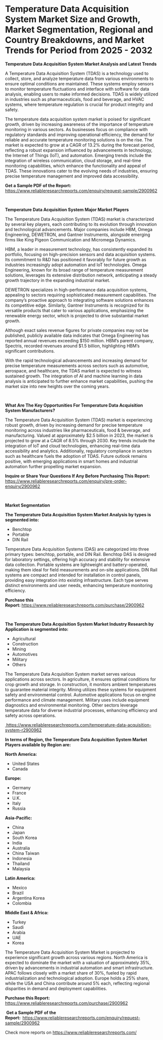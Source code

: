 <p><h1>Temperature Data Acquisition System Market Size and Growth, Market Segmentation, Regional and Country Breakdowns, and Market Trends for Period from 2025 -  2032</h1></p><p><strong>Temperature Data Acquisition System Market Analysis and Latest Trends</strong></p>
<p><p>A Temperature Data Acquisition System (TDAS) is a technology used to collect, store, and analyze temperature data from various environments to ensure optimal conditions are maintained. These systems employ sensors to monitor temperature fluctuations and interface with software for data analysis, enabling users to make informed decisions. TDAS is widely utilized in industries such as pharmaceuticals, food and beverage, and HVAC systems, where temperature regulation is crucial for product integrity and safety.</p><p>The temperature data acquisition system market is poised for significant growth, driven by increasing awareness of the importance of temperature monitoring in various sectors. As businesses focus on compliance with regulatory standards and improving operational efficiency, the demand for reliable and accurate temperature monitoring solutions is on the rise. The market is expected to grow at a CAGR of 13.2% during the forecast period, reflecting a robust expansion influenced by advancements in technology, the Internet of Things (IoT), and automation. Emerging trends include the integration of wireless communication, cloud storage, and real-time monitoring capabilities, which enhance the functionality and appeal of TDAS. These innovations cater to the evolving needs of industries, ensuring precise temperature management and improved data accessibility.</p></p>
<p><strong>Get a Sample PDF of the Report:&nbsp;</strong> <a href="https://www.reliableresearchreports.com/enquiry/request-sample/2900962?utm_campaign=3313&utm_medium=2&utm_source=Github&utm_content=ia&utm_term=16032025&utm_id=temperature-data-acquisition-system">https://www.reliableresearchreports.com/enquiry/request-sample/2900962</a></p>
<p>&nbsp;</p>
<p><strong>Temperature Data Acquisition System Major Market Players</strong></p>
<p><p>The Temperature Data Acquisition System (TDAS) market is characterized by several key players, each contributing to its evolution through innovation and technological advancements. Major companies include HBM, Omega Engineering, DEWETRON, and Gantner Instruments, alongside emerging firms like King Pigeon Communication and Micromega Dynamics. </p><p>HBM, a leader in measurement technology, has consistently expanded its portfolio, focusing on high-precision sensors and data acquisition systems. Its commitment to R&D has positioned it favorably for future growth as industries increasingly adopt automation and IoT technologies. Omega Engineering, known for its broad range of temperature measurement solutions, leverages its extensive distribution network, anticipating a steady growth trajectory in the expanding industrial market.</p><p>DEWETRON specializes in high-performance data acquisition systems, appealing to sectors requiring sophisticated measurement capabilities. The company’s proactive approach to integrating software solutions enhances its competitive edge. Similarly, Gantner Instruments is recognized for its versatile products that cater to various applications, emphasizing the renewable energy sector, which is projected to drive substantial market growth.</p><p>Although exact sales revenue figures for private companies may not be published, publicly available data indicates that Omega Engineering has reported annual revenues exceeding $150 million. HBM’s parent company, Spectris, recorded revenues around $1.5 billion, highlighting HBM’s significant contributions. </p><p>With the rapid technological advancements and increasing demand for precise temperature measurements across sectors such as automotive, aerospace, and healthcare, the TDAS market is expected to witness sustained growth. The integration of AI and machine learning in data analysis is anticipated to further enhance market capabilities, pushing the market size into new heights over the coming years.</p></p>
<p>&nbsp;</p>
<p><strong>What Are The Key Opportunities For Temperature Data Acquisition System Manufacturers?</strong></p>
<p><p>The Temperature Data Acquisition System (TDAS) market is experiencing robust growth, driven by increasing demand for precise temperature monitoring across industries like pharmaceuticals, food & beverage, and manufacturing. Valued at approximately $2.5 billion in 2023, the market is projected to grow at a CAGR of 8.5% through 2030. Key trends include the integration of IoT and cloud technologies, enhancing real-time data accessibility and analytics. Additionally, regulatory compliance in sectors such as healthcare fuels the adoption of TDAS. Future outlook remains positive, with emerging applications in smart homes and industrial automation further propelling market expansion.</p></p>
<p><strong>Inquire or Share Your Questions If Any Before Purchasing This Report:</strong> <a href="https://www.reliableresearchreports.com/enquiry/pre-order-enquiry/2900962?utm_campaign=3313&utm_medium=2&utm_source=Github&utm_content=ia&utm_term=16032025&utm_id=temperature-data-acquisition-system">https://www.reliableresearchreports.com/enquiry/pre-order-enquiry/2900962</a></p>
<p>&nbsp;</p>
<p><strong>Market Segmentation</strong></p>
<p><strong>The Temperature Data Acquisition System Market Analysis by types is segmented into:</strong></p>
<p><ul><li>Benchtop</li><li>Portable</li><li>DIN Rail</li></ul></p>
<p><p>Temperature Data Acquisition Systems (DAS) are categorized into three primary types: benchtop, portable, and DIN Rail. Benchtop DAS is designed for laboratory settings, offering high accuracy and stability for extensive data collection. Portable systems are lightweight and battery-operated, making them ideal for field measurements and on-site applications. DIN Rail systems are compact and intended for installation in control panels, providing easy integration into existing infrastructure. Each type serves distinct environments and user needs, enhancing temperature monitoring efficiency.</p></p>
<p><strong>Purchase this Report:&nbsp;</strong><a href="https://www.reliableresearchreports.com/purchase/2900962?utm_campaign=3313&utm_medium=2&utm_source=Github&utm_content=ia&utm_term=16032025&utm_id=temperature-data-acquisition-system">https://www.reliableresearchreports.com/purchase/2900962</a></p>
<p>&nbsp;</p>
<p><strong>The Temperature Data Acquisition System Market Industry Research by Application is segmented into:</strong></p>
<p><ul><li>Agricultural</li><li>Construction</li><li>Mining</li><li>Automotives</li><li>Military</li><li>Others</li></ul></p>
<p><p>The Temperature Data Acquisition System market serves various applications across sectors. In agriculture, it ensures optimal conditions for crop growth and storage. In construction, it monitors ambient temperatures to guarantee material integrity. Mining utilizes these systems for equipment safety and environmental control. Automotive applications focus on engine performance and climate management. Military uses include equipment diagnostics and environmental monitoring. Other sectors leverage temperature data for diverse industrial processes, enhancing efficiency and safety across operations.</p></p>
<p><a href="https://www.reliableresearchreports.com/temperature-data-acquisition-system-r2900962?utm_campaign=3313&utm_medium=2&utm_source=Github&utm_content=ia&utm_term=16032025&utm_id=temperature-data-acquisition-system">&nbsp;https://www.reliableresearchreports.com/temperature-data-acquisition-system-r2900962</a></p>
<p><strong>In terms of Region, the Temperature Data Acquisition System Market Players available by Region are:</strong></p>
<p>
    <p> <strong> North America: </strong>
        <ul>
            <li>United States</li>
            <li>Canada</li>
        </ul>
        </p> 
    <p> <strong> Europe: </strong>
        <ul>
            <li>Germany</li>
            <li>France</li>
            <li>U.K.</li>
            <li>Italy</li>
            <li>Russia</li>
        </ul>
        </p> 
    <p> <strong> Asia-Pacific: </strong>
        <ul>
            <li>China</li>
            <li>Japan</li>
            <li>South Korea</li>
            <li>India</li>
            <li>Australia</li>
            <li>China Taiwan</li>
            <li>Indonesia</li>
            <li>Thailand</li>
            <li>Malaysia</li>
        </ul>
        </p> 
    <p> <strong> Latin America: </strong>
        <ul>
            <li>Mexico</li>
            <li>Brazil</li>
            <li>Argentina Korea</li>
            <li>Colombia</li>
        </ul>
        </p> 
    <p> <strong> Middle East & Africa: </strong>
        <ul>
            <li>Turkey</li>
            <li>Saudi</li>
            <li>Arabia</li>
            <li>UAE</li>
            <li>Korea</li>
        </ul>
    </p>
    </p>
<p><p>The Temperature Data Acquisition System Market is projected to experience significant growth across various regions. North America is expected to dominate the market with a valuation of approximately 35%, driven by advancements in industrial automation and smart infrastructure. APAC follows closely with a market share of 30%, fueled by rapid industrialization and technological adoption. Europe holds a 25% share, while the USA and China contribute around 5% each, reflecting regional disparities in demand and deployment capabilities.</p></p>
<p><strong>Purchase this Report: </strong><a href="https://www.reliableresearchreports.com/purchase/2900962?utm_campaign=3313&utm_medium=2&utm_source=Github&utm_content=ia&utm_term=16032025&utm_id=temperature-data-acquisition-system">https://www.reliableresearchreports.com/purchase/2900962</a></p>
<p>&nbsp;<strong>Get a Sample PDF of the Report:&nbsp;&nbsp;</strong><a href="https://www.reliableresearchreports.com/enquiry/request-sample/2900962?utm_campaign=3313&utm_medium=2&utm_source=Github&utm_content=ia&utm_term=16032025&utm_id=temperature-data-acquisition-system">https://www.reliableresearchreports.com/enquiry/request-sample/2900962</a></p>
<p><strong></strong></p>
<p>Check more reports on <a href="https://www.reliableresearchreports.com/?utm_campaign=3313&utm_medium=2&utm_source=Github&utm_content=ia&utm_term=16032025&utm_id=temperature-data-acquisition-system">https://www.reliableresearchreports.com/</a></p>